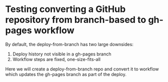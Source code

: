 # Testing converting a GitHub repository from branch-based to gh-pages workflow

By default, the deploy-from-branch has two large downsides:

1. Deploy history not visible in a gh-pages branch
2. Workflow steps are fixed, one-size-fits-all

Here we will create a deploy-from-branch repo and convert it to workflow which
updates the gh-pages branch as part of the deploy.
